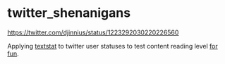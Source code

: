 # twitter_shenanigans

https://twitter.com/djinnius/status/1223292030220226560

Applying [textstat](https://pypi.org/project/textstat/) to twitter user statuses to test content reading level [for fun](https://twitter.com/liminal_warmth/status/1222854059046006784).

